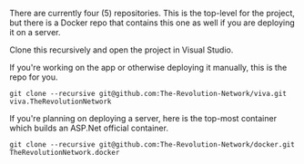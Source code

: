 There are currently four (5) repositories. This is the top-level for the project, but there is a Docker repo that contains this one as well if you are deploying it on a server.

Clone this recursively and open the project in Visual Studio.

If you're working on the app or otherwise deploying it manually, this is the repo for you.
```
git clone --recursive git@github.com:The-Revolution-Network/viva.git viva.TheRevolutionNetwork
```

If you're planning on deploying a server, here is the top-most container which builds an ASP.Net official container.
```
git clone --recursive git@github.com:The-Revolution-Network/docker.git TheRevolutionNetwork.docker
```
